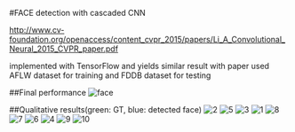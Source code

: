 #FACE detection with cascaded CNN

http://www.cv-foundation.org/openaccess/content_cvpr_2015/papers/Li_A_Convolutional_Neural_2015_CVPR_paper.pdf

implemented with TensorFlow and yields similar result with paper
used AFLW dataset for training and  FDDB dataset for testing

##Final performance
![face](https://cloud.githubusercontent.com/assets/13601723/15349050/a8192776-1d0a-11e6-86be-243175c22ba4.png)

##Qualitative results(green: GT, blue: detected face)
![2](https://cloud.githubusercontent.com/assets/13601723/15348767/4d1d0768-1d08-11e6-99d9-07785c131c4b.png)
![5](https://cloud.githubusercontent.com/assets/13601723/15348775/5137c464-1d08-11e6-85d8-f4323ce7cf4b.png)
![3](https://cloud.githubusercontent.com/assets/13601723/15348777/513f09fe-1d08-11e6-8cf2-751ea470aecd.png)
![1](https://cloud.githubusercontent.com/assets/13601723/15348745/24f5f362-1d08-11e6-957d-e41718122426.png)
![8](https://cloud.githubusercontent.com/assets/13601723/15348772/5118bb3c-1d08-11e6-8274-be075da97d6f.png)
![7](https://cloud.githubusercontent.com/assets/13601723/15348773/512d4002-1d08-11e6-87be-2ac486923a07.png)
![6](https://cloud.githubusercontent.com/assets/13601723/15348774/512fb3be-1d08-11e6-9c77-d7a445d94f7e.png)
![4](https://cloud.githubusercontent.com/assets/13601723/15348776/513dc3d2-1d08-11e6-804f-37fd3299bf74.png)
![9](https://cloud.githubusercontent.com/assets/13601723/15348771/50f0e6e8-1d08-11e6-99af-c26a3428bbe2.png)
![10](https://cloud.githubusercontent.com/assets/13601723/15349097/f515f11c-1d0a-11e6-96dd-38c07d3cc05c.png)

